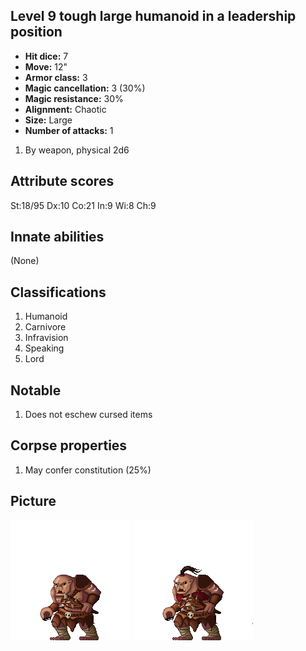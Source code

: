 ## Level 9 tough large humanoid in a leadership position

- **Hit dice:** 7
- **Move:** 12"
- **Armor class:** 3
- **Magic cancellation:** 3 (30%)
- **Magic resistance:** 30%
- **Alignment:** Chaotic
- **Size:** Large
- **Number of attacks:** 1
1. By weapon, physical 2d6

## Attribute scores

St:18/95 Dx:10 Co:21 In:9 Wi:8 Ch:9

## Innate abilities

(None)

## Classifications

1. Humanoid
2. Carnivore
3. Infravision
4. Speaking
5. Lord

## Notable

1. Does not eschew cursed items

## Corpse properties

1. May confer constitution (25%)

## Picture

![Ogre lord](https://github.com/hyvanmielenpelit/GnollHackTileSet/blob/main/Monsters/ogre_lord/ogre_lord.png?raw=true) ![Ogre lady](https://github.com/hyvanmielenpelit/GnollHackTileSet/blob/main/Monsters/ogre_lord/ogre_lord_female.png?raw=true)
